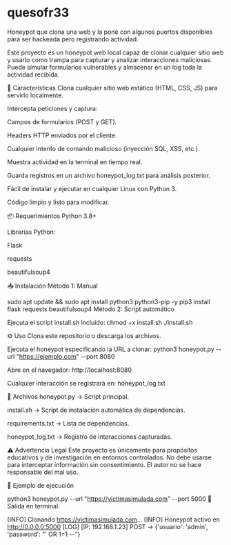 # quesofr33
Honeypot que clona una web y la pone con algunos puertos disponibles para ser hackeada pero registrando actividad.

Este proyecto es un honeypot web local capaz de clonar cualquier sitio web y usarlo como trampa para capturar y analizar interacciones maliciosas.
Puede simular formularios vulnerables y almacenar en un log toda la actividad recibida.

🚀 Características
Clona cualquier sitio web estático (HTML, CSS, JS) para servirlo localmente.

Intercepta peticiones y captura:

Campos de formularios (POST y GET).

Headers HTTP enviados por el cliente.

Cualquier intento de comando malicioso (inyección SQL, XSS, etc.).

Muestra actividad en la terminal en tiempo real.

Guarda registros en un archivo honeypot_log.txt para análisis posterior.

Fácil de instalar y ejecutar en cualquier Linux con Python 3.

Código limpio y listo para modificar.

📦 Requerimientos
Python 3.8+

Librerías Python:

Flask

requests

beautifulsoup4

📥 Instalación
Método 1: Manual

sudo apt update && sudo apt install python3 python3-pip -y
pip3 install flask requests beautifulsoup4
Método 2: Script automático

Ejecuta el script install.sh incluido:
chmod +x install.sh
./install.sh

⚙ Uso
Clona este repositorio o descarga los archivos.

Ejecuta el honeypot especificando la URL a clonar:
python3 honeypot.py --url "https://ejemplo.com" --port 8080

Abre en el navegador:
http://localhost:8080

Cualquier interacción se registrará en:
honeypot_log.txt

📂 Archivos
honeypot.py → Script principal.

install.sh → Script de instalación automática de dependencias.

requirements.txt → Lista de dependencias.

honeypot_log.txt → Registro de interacciones capturadas.

⚠ Advertencia Legal
Este proyecto es únicamente para propósitos educativos y de investigación en entornos controlados.
No debe usarse para interceptar información sin consentimiento. El autor no se hace responsable del mal uso.

🧠 Ejemplo de ejecución


python3 honeypot.py --url "https://victimasimulada.com" --port 5000
📜 Salida en terminal:

[INFO] Clonando https://victimasimulada.com...
[INFO] Honeypot activo en http://0.0.0.0:5000
[LOG] [IP: 192.168.1.23] POST -> {'usuario': 'admin', 'password': "' OR 1=1 --"}
